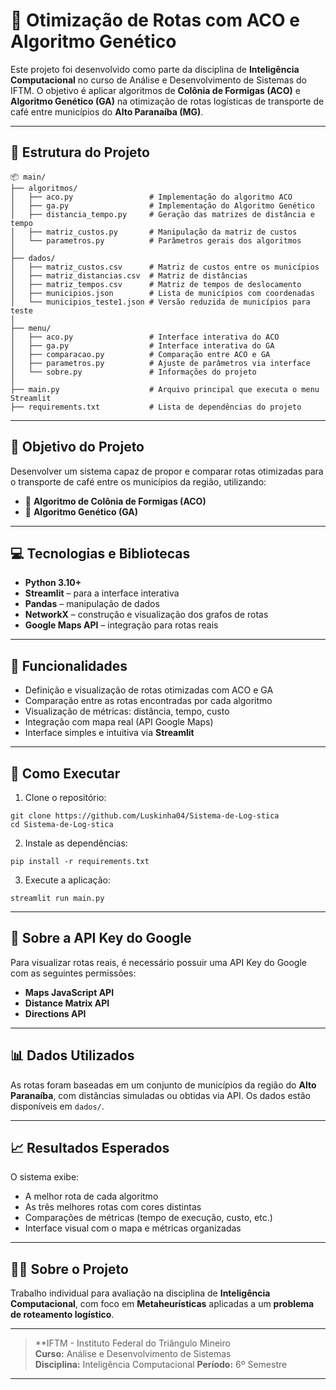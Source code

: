 # 🚚 Otimização de Rotas com ACO e Algoritmo Genético

Este projeto foi desenvolvido como parte da disciplina de **Inteligência Computacional** no curso de Análise e Desenvolvimento de Sistemas do IFTM. O objetivo é aplicar algoritmos de **Colônia de Formigas (ACO)** e **Algoritmo Genético (GA)** na otimização de rotas logísticas de transporte de café entre municípios do **Alto Paranaíba (MG)**.

---

## 📁 Estrutura do Projeto

```
📦 main/
├── algoritmos/
│   ├── aco.py                 # Implementação do algoritmo ACO
│   ├── ga.py                  # Implementação do Algoritmo Genético
│   ├── distancia_tempo.py     # Geração das matrizes de distância e tempo
│   ├── matriz_custos.py       # Manipulação da matriz de custos
│   └── parametros.py          # Parâmetros gerais dos algoritmos
│
├── dados/
│   ├── matriz_custos.csv      # Matriz de custos entre os municípios
│   ├── matriz_distancias.csv  # Matriz de distâncias
│   ├── matriz_tempos.csv      # Matriz de tempos de deslocamento
│   ├── municipios.json        # Lista de municípios com coordenadas
│   └── municipios_teste1.json # Versão reduzida de municípios para teste
│
├── menu/
│   ├── aco.py                 # Interface interativa do ACO
│   ├── ga.py                  # Interface interativa do GA
│   ├── comparacao.py          # Comparação entre ACO e GA
│   ├── parametros.py          # Ajuste de parâmetros via interface
│   └── sobre.py               # Informações do projeto
│
├── main.py                    # Arquivo principal que executa o menu Streamlit
├── requirements.txt           # Lista de dependências do projeto
```

---

## 🎯 Objetivo do Projeto

Desenvolver um sistema capaz de propor e comparar rotas otimizadas para o transporte de café entre os municípios da região, utilizando:

* 🐜 **Algoritmo de Colônia de Formigas (ACO)**
* 🧬 **Algoritmo Genético (GA)**

---

## 💻 Tecnologias e Bibliotecas

* **Python 3.10+**
* **Streamlit** – para a interface interativa
* **Pandas** – manipulação de dados
* **NetworkX** – construção e visualização dos grafos de rotas
* **Google Maps API** – integração para rotas reais

---

## 📌 Funcionalidades

* Definição e visualização de rotas otimizadas com ACO e GA
* Comparação entre as rotas encontradas por cada algoritmo
* Visualização de métricas: distância, tempo, custo
* Integração com mapa real (API Google Maps)
* Interface simples e intuitiva via **Streamlit**

---

## 🚀 Como Executar

1. Clone o repositório:

```
git clone https://github.com/Luskinha04/Sistema-de-Log-stica
cd Sistema-de-Log-stica
```

2. Instale as dependências:

```
pip install -r requirements.txt
```

3. Execute a aplicação:

```
streamlit run main.py
```

---

## 🔑 Sobre a API Key do Google

Para visualizar rotas reais, é necessário possuir uma API Key do Google com as seguintes permissões:

* **Maps JavaScript API**
* **Distance Matrix API**
* **Directions API**

---

## 📊 Dados Utilizados

As rotas foram baseadas em um conjunto de municípios da região do **Alto Paranaíba**, com distâncias simuladas ou obtidas via API. Os dados estão disponíveis em `dados/`.

---

## 📈 Resultados Esperados

O sistema exibe:

* A melhor rota de cada algoritmo
* As três melhores rotas com cores distintas
* Comparações de métricas (tempo de execução, custo, etc.)
* Interface visual com o mapa e métricas organizadas

---

## 👨‍🏫 Sobre o Projeto

Trabalho individual para avaliação na disciplina de **Inteligência Computacional**, com foco em **Metaheurísticas** aplicadas a um **problema de roteamento logístico**.

---

> **IFTM - Instituto Federal do Triângulo Mineiro  
> **Curso:** Análise e Desenvolvimento de Sistemas  
> **Disciplina:** Inteligência Computacional
> **Período:** 6º Semestre

---
